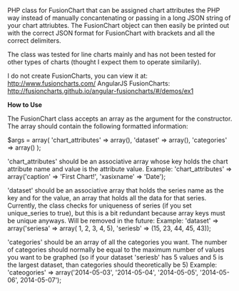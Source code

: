 PHP class for FusionChart that can be assigned chart attributes the PHP way instead of manually concantenating
or passing in a long JSON string of your chart attriubtes. The FusionChart object can then easily be printed out with the
correct JSON format for FusionChart with brackets and all the correct delimiters.

The class was tested for line charts mainly and has not been tested for other types of charts (thought I expect them to operate similarily). 

I do not create FusionCharts, you can view it at: http://www.fusioncharts.com/
AngularJS FusionCharts: http://fusioncharts.github.io/angular-fusioncharts/#/demos/ex1

<strong>How to Use</strong>

The FusionChart class accepts an array as the argument for the constructor. The array should contain the following formatted information:

$args = array(
  'chart_attributes' => array(),
  'dataset' => array(),
  'categories' => array()
);

'chart_attributes' should be an associative array whose key holds the chart attribute name and value is the attribute value. Example: 
  'chart_attributes' => array('caption' => 'First Chart!', 'xasixname' => 'Date');

'dataset' should be an associative array that holds the series name as the key and for the value, an array that holds all the data for that series. Currently, the class checks for uniqueness of series (if you set unique_series to true), but this is a bit redundant because array keys must be unique anyways. Will be removed in the future:
Example:
   'dataset' => array('seriesa' => array( 1, 2, 3, 4, 5), 'seriesb' => (15, 23, 44, 45, 43));

'categories' should be an array of all the categories you want. The number of categories should normally be equal to the maximum number of values you want to be graphed (so if your dataset 'seriesb' has 5 values and 5 is the largest dataset, than categories should theoretically be 5)
Example:
  'cateogories' => array('2014-05-03', '2014-05-04', '2014-05-05', '2014-05-06', 2014-05-07');



